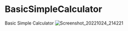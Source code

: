 # BasicSimpleCalculator
Basic Simple Calculator
![Screenshot_20221024_214221](https://user-images.githubusercontent.com/64458945/197602347-9c921276-895d-4293-af36-ed31f613de6f.png)
